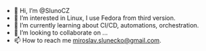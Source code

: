 - 👋 Hi, I’m @SlunoCZ
- 👀 I’m interested in Linux, I use Fedora from third version.
- 🌱 I’m currently learning about CI/CD, automations, orchestration.
- 💞️ I’m looking to collaborate on ...
- 📫 How to reach me miroslav.slunecko@gmail.com.

<!---
SlunoCZ/SlunoCZ is a ✨ special ✨ repository because its `README.md` (this file) appears on your GitHub profile.
You can click the Preview link to take a look at your changes.
--->

